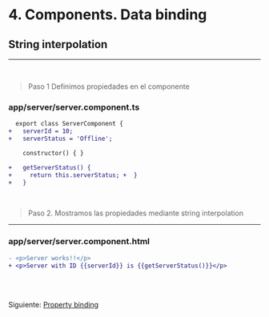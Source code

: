 # 4. Components. Data binding

## String interpolation
---
<br>

> Paso 1 Definimos propiedades en el componente

### app/server/server.component.ts
``` diff
  export class ServerComponent {
+   serverId = 10;
+   serverStatus = 'Offline';

    constructor() { }

+   getServerStatus() {
+     return this.serverStatus; +  }
+   }
```
<br>

> Paso 2. Mostramos las propiedades mediante string interpolation
---
### app/server/server.component.html
``` diff
- <p>Server works!!</p>
+ <p>Server with ID {{serverId}} is {{getServerStatus()}}</p>
```
<br>
<br>

Siguiente: [Property binding](04.3%20Components.%20Property%20pinding.md)

